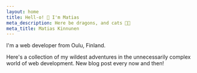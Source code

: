 ```yaml
---
layout: home
title: Hell-o! 👋 I'm Matias
meta_description: Here be dragons, and cats 🐱‍🐉
meta_title: Matias Kinnunen
---
```


I'm a web developer from Oulu, Finland.

Here's a collection of my wildest adventures in the unnecessarily complex world of web development.
New blog post every now and then!
